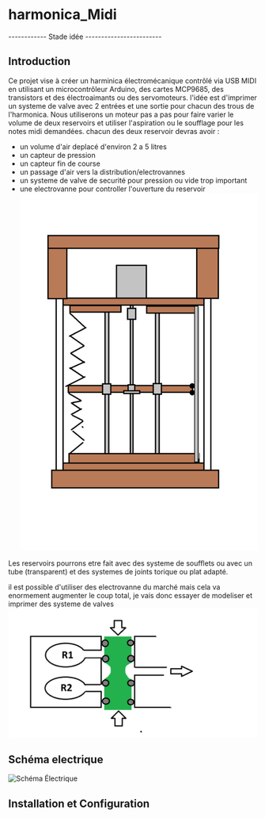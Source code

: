 # harmonica_Midi

------------     Stade idée     ------------------------

## Introduction
Ce projet vise à créer un harminica électromécanique contrôlé via USB MIDI en utilisant un microcontrôleur Arduino, des cartes MCP9685, des transistors et des électroaimants ou des servomoteurs.
l'idée est d'imprimer un systeme de valve avec 2 entrées et une sortie pour chacun des trous de l'harmonica.
Nous utiliserons un moteur pas a pas pour faire varier le volume de deux reservoirs et utiliser l'aspiration ou le soufflage pour les notes midi demandées.
chacun des deux reservoir devras avoir :
- un volume d'air deplacé d'environ 2 a 5 litres
- un capteur de pression
- un capteur fin de course
- un passage d'air vers la distribution/electrovannes
- un systeme de valve de securité pour pression ou vide trop important 
- une electrovanne pour controller l'ouverture du reservoir 
![Schéma reservoirs](img/reservoirs.png)

Les reservoirs  pourrons etre fait avec des systeme de soufflets ou avec un tube (transparent) et des systemes de joints torique ou plat adapté.


il est possible d'utiliser des electrovanne du marché mais cela va enormement augmenter le coup total, je vais donc essayer de modeliser et imprimer des systeme de valves
![Schéma valve](img/valve.png)



## Schéma electrique
![Schéma Électrique](images/scheme.png)

## Installation et Configuration


